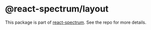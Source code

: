 # @react-spectrum/layout

This package is part of [react-spectrum](https://github.com/watheia/spectrum). See the repo for more details.
